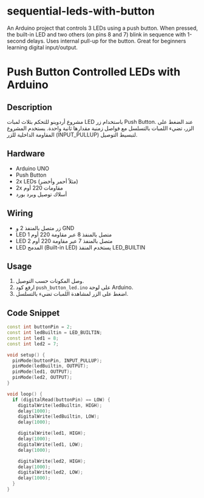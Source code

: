 # sequential-leds-with-button
An Arduino project that controls 3 LEDs using a push button. When pressed, the built-in LED and two others (on pins 8 and 7) blink in sequence with 1-second delays. Uses internal pull-up for the button. Great for beginners learning digital input/output.
# Push Button Controlled LEDs with Arduino

## Description
مشروع أردوينو للتحكم بثلاث لمبات LED باستخدام زر Push Button. عند الضغط على الزر، تضيء اللمبات بالتسلسل مع فواصل زمنية مقدارها ثانية واحدة. يستخدم المشروع المقاومة الداخلية للزر (INPUT_PULLUP) لتبسيط التوصيل.

## Hardware
- Arduino UNO
- Push Button
- 2x LEDs (مثلاً أحمر وأخضر)
- 2x مقاومات 220 أوم
- أسلاك توصيل وبرد بورد

## Wiring
- زر متصل بالمنفذ 2 و GND
- LED 1 متصل بالمنفذ 8 عبر مقاومة 220 أوم
- LED 2 متصل بالمنفذ 7 عبر مقاومة 220 أوم
- LED المدمج (Built-in LED) يستخدم المنفذ LED_BUILTIN

## Usage
1. وصل المكونات حسب التوصيل.
2. ارفع كود `push_button_led.ino` على لوحة Arduino.
3. اضغط على الزر لمشاهدة اللمبات تضيء بالتسلسل.

## Code Snippet

```cpp
const int buttonPin = 2;
const int ledBuiltin = LED_BUILTIN;
const int led1 = 8;
const int led2 = 7;

void setup() {
  pinMode(buttonPin, INPUT_PULLUP);
  pinMode(ledBuiltin, OUTPUT);
  pinMode(led1, OUTPUT);
  pinMode(led2, OUTPUT);
}

void loop() {
  if (digitalRead(buttonPin) == LOW) {
    digitalWrite(ledBuiltin, HIGH);
    delay(1000);
    digitalWrite(ledBuiltin, LOW);
    delay(1000);

    digitalWrite(led1, HIGH);
    delay(1000);
    digitalWrite(led1, LOW);
    delay(1000);

    digitalWrite(led2, HIGH);
    delay(1000);
    digitalWrite(led2, LOW);
    delay(1000);
  }
}

